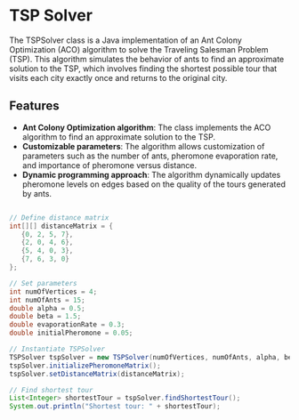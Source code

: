 # TSP Solver
The TSPSolver class is a Java implementation of an Ant Colony Optimization (ACO) algorithm to solve the Traveling Salesman Problem (TSP). This algorithm simulates the behavior of ants to find an approximate solution to the TSP, which involves finding the shortest possible tour that visits each city exactly once and returns to the original city.

## Features

 - **Ant Colony Optimization algorithm**: The class implements the ACO algorithm to find an approximate solution to the TSP.
 - **Customizable parameters**: The algorithm allows customization of parameters such as the number of ants, pheromone evaporation rate, and importance of pheromone versus distance.
 - **Dynamic programming approach**: The algorithm dynamically updates pheromone levels on edges based on the quality of the tours generated by ants.


 ``` java

 // Define distance matrix
int[][] distanceMatrix = {
    {0, 2, 5, 7},
    {2, 0, 4, 6},
    {5, 4, 0, 3},
    {7, 6, 3, 0}
};

// Set parameters
int numOfVertices = 4;
int numOfAnts = 15;
double alpha = 0.5;
double beta = 1.5;
double evaporationRate = 0.3;
double initialPheromone = 0.05;

// Instantiate TSPSolver
TSPSolver tspSolver = new TSPSolver(numOfVertices, numOfAnts, alpha, beta, evaporationRate, initialPheromone);
tspSolver.initializePheromoneMatrix();
tspSolver.setDistanceMatrix(distanceMatrix);

// Find shortest tour
List<Integer> shortestTour = tspSolver.findShortestTour();
System.out.println("Shortest tour: " + shortestTour);
